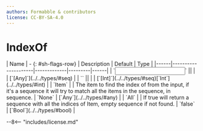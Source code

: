 ```yaml
---
authors: Formabble & contributors
license: CC-BY-SA-4.0
---
```



# IndexOf

<div class="sh-parameters" markdown="1">
| Name | - {: #sh-flags-row} | Description | Default | Type |
|------|---------------------|-------------|---------|------|
| `<input>` || | | [`[Any]`](../../types/#seq) |
| `<output>` || | | [`[Int]`](../../types/#seq)[`Int`](../../types/#int) |
| `Item` |  | The item to find the index of from the input, if it's a sequence it will try to match all the items in the sequence, in sequence. | `None` | [`Any`](../../types/#any) |
| `All` |  | If true will return a sequence with all the indices of Item, empty sequence if not found. | `false` | [`Bool`](../../types/#bool) |

</div>



--8<-- "includes/license.md"


